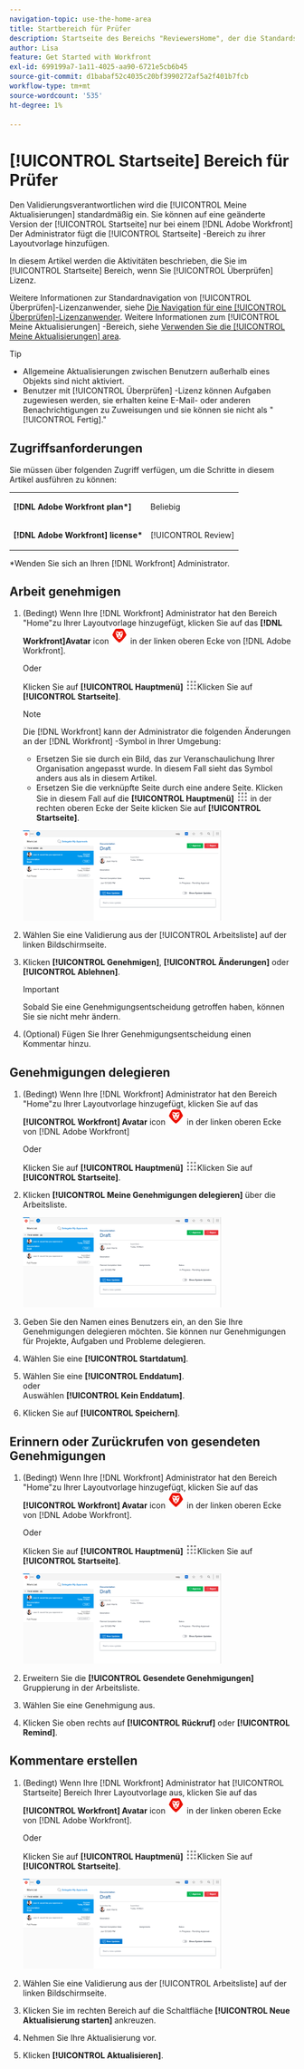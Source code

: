 ```yaml
---
navigation-topic: use-the-home-area
title: Startbereich für Prüfer
description: Startseite des Bereichs "ReviewersHome", der die Standardseite war. Seit jetzt haben sie einen Bereich "Meine Updates" erstellt, der ihre neue Standardeinstellung ist, nicht sicher, ob dies viel Sinn macht, noch beizubehalten. Der Artikel "Meine Updates"ist von diesem Link aus direkt oben verlinkt.)"
author: Lisa
feature: Get Started with Workfront
exl-id: 699199a7-1a11-4025-aa90-6721e5cb6b45
source-git-commit: d1babaf52c4035c20bf3990272af5a2f401b7fcb
workflow-type: tm+mt
source-wordcount: '535'
ht-degree: 1%

---
```


# [!UICONTROL Startseite] Bereich für Prüfer

<!--
<p data-mc-conditions="QuicksilverOrClassic.Draft mode">(NOTE: from Alina: not sure if we should still keep this one or not. In the past, Reviewers had a limited "Home" area which was their default page. Since now they created a "My Updates" area which is their new default, not sure if this makes much sense to still keep. The "My Updates" article is linked from this one, right at the top.)</p>
-->

Den Validierungsverantwortlichen wird die [!UICONTROL Meine Aktualisierungen] standardmäßig ein. Sie können auf eine geänderte Version der [!UICONTROL Startseite] nur bei einem [!DNL Adobe Workfront] Der Administrator fügt die [!UICONTROL Startseite] -Bereich zu ihrer Layoutvorlage hinzufügen.

In diesem Artikel werden die Aktivitäten beschrieben, die Sie im [!UICONTROL Startseite] Bereich, wenn Sie [!UICONTROL Überprüfen] Lizenz.

Weitere Informationen zur Standardnavigation von [!UICONTROL Überprüfen]-Lizenzanwender, siehe [Die Navigation für eine [!UICONTROL Überprüfen]-Lizenzanwender](../../../workfront-basics/navigate-workfront/workfront-navigation/reviewer-global-navigation-bar.md). Weitere Informationen zum [!UICONTROL Meine Aktualisierungen] -Bereich, siehe [Verwenden Sie die [!UICONTROL Meine Aktualisierungen] area](../../../workfront-basics/using-home/using-the-home-area/my-updates-area.md).

>[!TIP]
>
>* Allgemeine Aktualisierungen zwischen Benutzern außerhalb eines Objekts sind nicht aktiviert.
>* Benutzer mit [!UICONTROL Überprüfen] -Lizenz können Aufgaben zugewiesen werden, sie erhalten keine E-Mail- oder anderen Benachrichtigungen zu Zuweisungen und sie können sie nicht als &quot;[!UICONTROL Fertig].&quot;
>




## Zugriffsanforderungen

Sie müssen über folgenden Zugriff verfügen, um die Schritte in diesem Artikel ausführen zu können:

<table style="table-layout:auto"> 
 <col> 
 </col> 
 <col> 
 </col> 
 <tbody> 
  <tr> 
   <td role="rowheader"><strong>[!DNL Adobe Workfront plan*]</strong></td> 
   <td> <p>Beliebig</p> </td> 
  </tr> 
  <tr> 
   <td role="rowheader"><strong>[!DNL Adobe Workfront] license*</strong></td> 
   <td> <p>[!UICONTROL Review] </p> </td> 
  </tr> 
 </tbody> 
</table>

&#42;Wenden Sie sich an Ihren [!DNL Workfront] Administrator.

## Arbeit genehmigen

1. (Bedingt) Wenn Ihre [!DNL Workfront] Administrator hat den Bereich &quot;Home&quot;zu Ihrer Layoutvorlage hinzugefügt, klicken Sie auf das **[!DNL Workfront]Avatar** icon ![](assets/home-icon-30x29.png) in der linken oberen Ecke von [!DNL Adobe Workfront].

   Oder

   Klicken Sie auf **[!UICONTROL Hauptmenü]** ![](assets/main-menu-icon.png)Klicken Sie auf **[!UICONTROL Startseite]**.

   >[!NOTE]
   >
   >Die [!DNL Workfront] kann der Administrator die folgenden Änderungen an der [!DNL Workfront] -Symbol in Ihrer Umgebung:
   >
   >   
   >   
   >   * Ersetzen Sie sie durch ein Bild, das zur Veranschaulichung Ihrer Organisation angepasst wurde. In diesem Fall sieht das Symbol anders aus als in diesem Artikel.
   >   * Ersetzen Sie die verknüpfte Seite durch eine andere Seite. Klicken Sie in diesem Fall auf die **[!UICONTROL Hauptmenü]** ![](assets/main-menu-icon.png) in der rechten oberen Ecke der Seite klicken Sie auf **[!UICONTROL Startseite]**.



   ![](assets/home-for-reviewers-adobe-350x159.png)

1. Wählen Sie eine Validierung aus der [!UICONTROL Arbeitsliste] auf der linken Bildschirmseite.
1. Klicken **[!UICONTROL Genehmigen]**, **[!UICONTROL Änderungen]** oder **[!UICONTROL Ablehnen]**.

   >[!IMPORTANT]
   >
   >Sobald Sie eine Genehmigungsentscheidung getroffen haben, können Sie sie nicht mehr ändern.

1. (Optional) Fügen Sie Ihrer Genehmigungsentscheidung einen Kommentar hinzu.

## Genehmigungen delegieren

1. (Bedingt) Wenn Ihre [!DNL Workfront] Administrator hat den Bereich &quot;Home&quot;zu Ihrer Layoutvorlage hinzugefügt, klicken Sie auf das **[!UICONTROL Workfront] Avatar** icon ![](assets/home-icon-30x29.png) in der linken oberen Ecke von [!DNL Adobe Workfront]

   Oder

   Klicken Sie auf **[!UICONTROL Hauptmenü]** ![](assets/main-menu-icon.png)Klicken Sie auf **[!UICONTROL Startseite]**.

1. Klicken **[!UICONTROL Meine Genehmigungen delegieren]** über die Arbeitsliste.

   ![](assets/home-for-reviewers-adobe-350x159.png)

1. Geben Sie den Namen eines Benutzers ein, an den Sie Ihre Genehmigungen delegieren möchten. Sie können nur Genehmigungen für Projekte, Aufgaben und Probleme delegieren.
1. Wählen Sie eine **[!UICONTROL Startdatum]**.
1. Wählen Sie eine **[!UICONTROL Enddatum]**.\
   oder\
   Auswählen **[!UICONTROL Kein Enddatum]**.

1. Klicken Sie auf **[!UICONTROL Speichern]**.

## Erinnern oder Zurückrufen von gesendeten Genehmigungen

1. (Bedingt) Wenn Ihre [!DNL Workfront] Administrator hat den Bereich &quot;Home&quot;zu Ihrer Layoutvorlage hinzugefügt, klicken Sie auf das **[!UICONTROL Workfront] Avatar** icon ![](assets/home-icon-30x29.png) in der linken oberen Ecke von [!DNL Adobe Workfront].

   Oder

   Klicken Sie auf **[!UICONTROL Hauptmenü]** ![](assets/main-menu-icon.png)Klicken Sie auf **[!UICONTROL Startseite]**.

   ![](assets/home-for-reviewers-adobe-350x159.png)

1. Erweitern Sie die **[!UICONTROL Gesendete Genehmigungen]** Gruppierung in der Arbeitsliste.
1. Wählen Sie eine Genehmigung aus.
1. Klicken Sie oben rechts auf **[!UICONTROL Rückruf]** oder **[!UICONTROL Remind]**.

## Kommentare erstellen

1. (Bedingt) Wenn Ihre [!DNL Workfront] Administrator hat [!UICONTROL Startseite] Bereich Ihrer Layoutvorlage aus, klicken Sie auf das **[!UICONTROL Workfront] Avatar** icon ![](assets/home-icon-30x29.png) in der linken oberen Ecke von [!DNL Adobe Workfront].

   Oder

   Klicken Sie auf **[!UICONTROL Hauptmenü]** ![](assets/main-menu-icon.png)Klicken Sie auf **[!UICONTROL Startseite]**.

   ![](assets/home-for-reviewers-adobe-350x159.png)

1. Wählen Sie eine Validierung aus der [!UICONTROL Arbeitsliste] auf der linken Bildschirmseite.
1. Klicken Sie im rechten Bereich auf die Schaltfläche **[!UICONTROL Neue Aktualisierung starten]** ankreuzen.
1. Nehmen Sie Ihre Aktualisierung vor.
1. Klicken **[!UICONTROL Aktualisieren]**.


